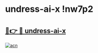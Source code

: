 # undress-ai-x !nw7p2

# <h2><a href="https://l57ek1.esa.edu.pl?title=undress-ai-x&ref=nw7p2">🔗👉 🔴 undress-ai-x</a></h2>

[![acn](https://github.com/user-attachments/assets/0f9c940e-d8b0-45ae-aac7-cd30a18b3e1c)](https://l57ek1.esa.edu.pl?title=undress-ai-x&ref=nw7p2)

